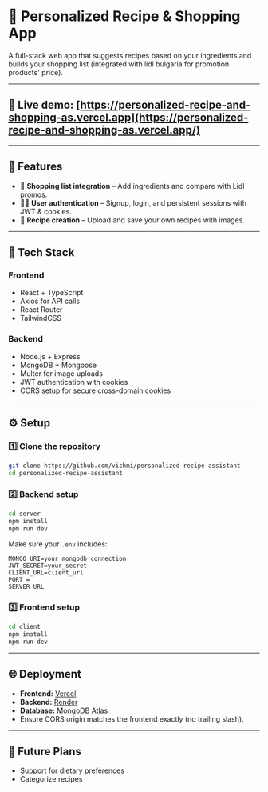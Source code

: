# 🍳 Personalized Recipe & Shopping App

A full-stack web app that suggests recipes based on your ingredients and builds your shopping list (integrated with lidl bulgaria for promotion products' price).

---

## 🔴 Live demo: [https://personalized-recipe-and-shopping-as.vercel.app](https://personalized-recipe-and-shopping-as.vercel.app/)

---

## 🚀 Features

- 🛒 **Shopping list integration** – Add ingredients and compare with Lidl promos.
- 🧍‍♂️ **User authentication** – Signup, login, and persistent sessions with JWT & cookies.
- 📸 **Recipe creation** – Upload and save your own recipes with images.

---

## 🧩 Tech Stack

### Frontend
- React + TypeScript
- Axios for API calls
- React Router
- TailwindCSS

### Backend
- Node.js + Express
- MongoDB + Mongoose
- Multer for image uploads
- JWT authentication with cookies
- CORS setup for secure cross-domain cookies

---

## ⚙️ Setup

### 1️⃣ Clone the repository
```bash
git clone https://github.com/vichmi/personalized-recipe-assistant
cd personalized-recipe-assistant
```

### 2️⃣ Backend setup
```bash
cd server
npm install
npm run dev
```

Make sure your `.env` includes:
```
MONGO_URI=your_mongodb_connection
JWT_SECRET=your_secret
CLIENT_URL=client_url
PORT = 
SERVER_URL
```

### 3️⃣ Frontend setup
```bash
cd client
npm install
npm run dev
```

---

## 🌐 Deployment

- **Frontend:** [Vercel](https://vercel.com)  
- **Backend:** [Render](https://render.com)  
- **Database:** MongoDB Atlas  
- Ensure CORS origin matches the frontend exactly (no trailing slash).

---

## 🧰 Future Plans
- Support for dietary preferences
- Categorize recipes
